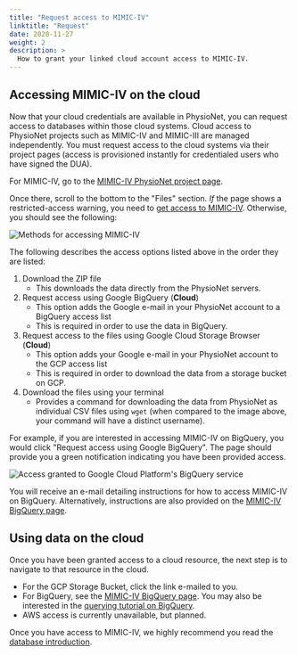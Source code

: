 ```yaml
---
title: "Request access to MIMIC-IV"
linktitle: "Request"
date: 2020-11-27
weight: 2
description: >
  How to grant your linked cloud account access to MIMIC-IV.
---
```


## Accessing MIMIC-IV on the cloud

Now that your cloud credentials are available in PhysioNet, you can request access to databases within those cloud systems.
Cloud access to PhysioNet projects such as MIMIC-IV and MIMIC-III are managed independently. You must request access to the cloud systems via their project pages (access is provisioned instantly for credentialed users who have signed the DUA).

For MIMIC-IV, go to the [MIMIC-IV PhysioNet project page](https://physionet.org/content/mimiciii/1.4/).

Once there, scroll to the bottom to the "Files" section.
*If* the page shows a restricted-access warning, you need to [get access to MIMIC-IV](/docs/access).
Otherwise, you should see the following:

![Methods for accessing MIMIC-IV](/img/cloud/mimiciv_files.png)

The following describes the access options listed above in the order they are listed:

1. Download the ZIP file
    * This downloads the data directly from the PhysioNet servers.
2. Request access using Google BigQuery (**Cloud**)
    * This option adds the Google e-mail in your PhysioNet account to a BigQuery access list
    * This is required in order to use the data in BigQuery.
3. Request access to the files using Google Cloud Storage Browser (**Cloud**)
    * This option adds your Google e-mail in your PhysioNet account to the GCP access list
    * This is required in order to download the data from a storage bucket on GCP.
6. Download the files using your terminal
    * Provides a command for downloading the data from PhysioNet as individual CSV files using `wget` (when compared to the image above, your command will have a distinct username).

<!--
4. TBD. AWS is not yet available for MIMIC-IV.
5. TBD. AWS is not yet available for MIMIC-IV.

4. **Cloud**: A public page for viewing the data description in the AWS Open Data Repository.
  * This forwards you to the AWS Open Data Repository listing of the data. For information on how to use AWS, we [recommend reading this tutorial](https://aws.amazon.com/blogs/big-data/perform-biomedical-informatics-without-a-database-using-mimic-iii-data-and-amazon-athena/).
5. **Cloud**: Adds your AWS account ID to the access list for AWS.
  * This is necessary in order to access the data via AWS services. For information on how to use AWS, we [recommend reading this tutorial](https://aws.amazon.com/blogs/big-data/perform-biomedical-informatics-without-a-database-using-mimic-iii-data-and-amazon-athena/).
-->

For example, if you are interested in accessing MIMIC-IV on BigQuery, you would click "Request access using Google BigQuery". The page should provide you a green notification indicating you have been provided access.

![Access granted to Google Cloud Platform's BigQuery service](/img/cloud/bq_provisioned.png)

You will receive an e-mail detailing instructions for how to access MIMIC-IV on BigQuery. Alternatively, instructions are also provided on the [MIMIC-IV BigQuery page](/docs/access/cloud/bigquery).

## Using data on the cloud

Once you have been granted access to a cloud resource, the next step is to navigate to that resource in the cloud.

* For the GCP Storage Bucket, click the link e-mailed to you.
* For BigQuery, see the [MIMIC-IV BigQuery page](/docs/access/cloud/bigquery). You may also be interested in the [querying tutorial on BigQuery](/docs/tutorials/bigquery).
* AWS access is currently unavailable, but planned.

Once you have access to MIMIC-IV, we highly recommend you read the [database introduction](/docs/overview/).
